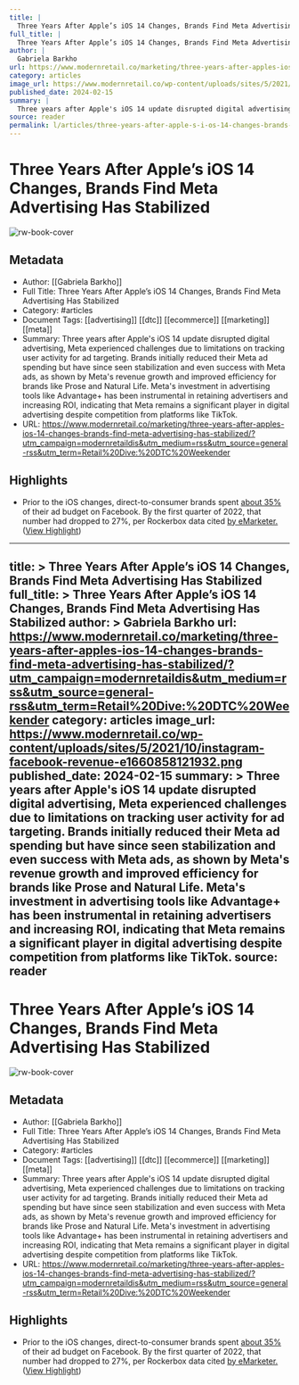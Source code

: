 ```yaml
---
title: |
  Three Years After Apple’s iOS 14 Changes, Brands Find Meta Advertising Has Stabilized
full_title: |
  Three Years After Apple’s iOS 14 Changes, Brands Find Meta Advertising Has Stabilized
author: |
  Gabriela Barkho
url: https://www.modernretail.co/marketing/three-years-after-apples-ios-14-changes-brands-find-meta-advertising-has-stabilized/?utm_campaign=modernretaildis&utm_medium=rss&utm_source=general-rss&utm_term=Retail%20Dive:%20DTC%20Weekender
category: articles
image_url: https://www.modernretail.co/wp-content/uploads/sites/5/2021/10/instagram-facebook-revenue-e1660858121932.png
published_date: 2024-02-15
summary: |
  Three years after Apple's iOS 14 update disrupted digital advertising, Meta experienced challenges due to limitations on tracking user activity for ad targeting. Brands initially reduced their Meta ad spending but have since seen stabilization and even success with Meta ads, as shown by Meta's revenue growth and improved efficiency for brands like Prose and Natural Life. Meta's investment in advertising tools like Advantage+ has been instrumental in retaining advertisers and increasing ROI, indicating that Meta remains a significant player in digital advertising despite competition from platforms like TikTok.
source: reader
permalink: l/articles/three-years-after-apple-s-i-os-14-changes-brands-find-meta-advertising-has-stabilized
---
```

# Three Years After Apple’s iOS 14 Changes, Brands Find Meta Advertising Has Stabilized

![rw-book-cover](https://www.modernretail.co/wp-content/uploads/sites/5/2021/10/instagram-facebook-revenue-e1660858121932.png)

## Metadata
- Author: [[Gabriela Barkho]]
- Full Title: Three Years After Apple’s iOS 14 Changes, Brands Find Meta Advertising Has Stabilized
- Category: #articles
- Document Tags: [[advertising]] [[dtc]] [[ecommerce]] [[marketing]] [[meta]] 
- Summary: Three years after Apple's iOS 14 update disrupted digital advertising, Meta experienced challenges due to limitations on tracking user activity for ad targeting. Brands initially reduced their Meta ad spending but have since seen stabilization and even success with Meta ads, as shown by Meta's revenue growth and improved efficiency for brands like Prose and Natural Life. Meta's investment in advertising tools like Advantage+ has been instrumental in retaining advertisers and increasing ROI, indicating that Meta remains a significant player in digital advertising despite competition from platforms like TikTok.
- URL: https://www.modernretail.co/marketing/three-years-after-apples-ios-14-changes-brands-find-meta-advertising-has-stabilized/?utm_campaign=modernretaildis&utm_medium=rss&utm_source=general-rss&utm_term=Retail%20Dive:%20DTC%20Weekender

## Highlights
- Prior to the iOS changes, direct-to-consumer brands spent [about 35%](https://www.modernretail.co/technology/there-are-headwinds-happening-in-the-industry-inside-metas-post-ios14-strategy/) of their ad budget on Facebook. By the first quarter of 2022, that number had dropped to 27%, per Rockerbox data cited [by eMarketer.](https://www.insiderintelligence.com/content/d2c-brands-2022) ([View Highlight](https://read.readwise.io/read/01hq5n0m85yfrby2t5450k17b0))


---
title: >
  Three Years After Apple’s iOS 14 Changes, Brands Find Meta Advertising Has Stabilized
full_title: >
  Three Years After Apple’s iOS 14 Changes, Brands Find Meta Advertising Has Stabilized
author: >
  Gabriela Barkho
url: https://www.modernretail.co/marketing/three-years-after-apples-ios-14-changes-brands-find-meta-advertising-has-stabilized/?utm_campaign=modernretaildis&utm_medium=rss&utm_source=general-rss&utm_term=Retail%20Dive:%20DTC%20Weekender
category: articles
image_url: https://www.modernretail.co/wp-content/uploads/sites/5/2021/10/instagram-facebook-revenue-e1660858121932.png
published_date: 2024-02-15
summary: >
  Three years after Apple's iOS 14 update disrupted digital advertising, Meta experienced challenges due to limitations on tracking user activity for ad targeting. Brands initially reduced their Meta ad spending but have since seen stabilization and even success with Meta ads, as shown by Meta's revenue growth and improved efficiency for brands like Prose and Natural Life. Meta's investment in advertising tools like Advantage+ has been instrumental in retaining advertisers and increasing ROI, indicating that Meta remains a significant player in digital advertising despite competition from platforms like TikTok.
source: reader
---
# Three Years After Apple’s iOS 14 Changes, Brands Find Meta Advertising Has Stabilized

![rw-book-cover](https://www.modernretail.co/wp-content/uploads/sites/5/2021/10/instagram-facebook-revenue-e1660858121932.png)

## Metadata
- Author: [[Gabriela Barkho]]
- Full Title: Three Years After Apple’s iOS 14 Changes, Brands Find Meta Advertising Has Stabilized
- Category: #articles
- Document Tags: [[advertising]] [[dtc]] [[ecommerce]] [[marketing]] [[meta]] 
- Summary: Three years after Apple's iOS 14 update disrupted digital advertising, Meta experienced challenges due to limitations on tracking user activity for ad targeting. Brands initially reduced their Meta ad spending but have since seen stabilization and even success with Meta ads, as shown by Meta's revenue growth and improved efficiency for brands like Prose and Natural Life. Meta's investment in advertising tools like Advantage+ has been instrumental in retaining advertisers and increasing ROI, indicating that Meta remains a significant player in digital advertising despite competition from platforms like TikTok.
- URL: https://www.modernretail.co/marketing/three-years-after-apples-ios-14-changes-brands-find-meta-advertising-has-stabilized/?utm_campaign=modernretaildis&utm_medium=rss&utm_source=general-rss&utm_term=Retail%20Dive:%20DTC%20Weekender

## Highlights
- Prior to the iOS changes, direct-to-consumer brands spent [about 35%](https://www.modernretail.co/technology/there-are-headwinds-happening-in-the-industry-inside-metas-post-ios14-strategy/) of their ad budget on Facebook. By the first quarter of 2022, that number had dropped to 27%, per Rockerbox data cited [by eMarketer.](https://www.insiderintelligence.com/content/d2c-brands-2022) ([View Highlight](https://read.readwise.io/read/01hq5n0m85yfrby2t5450k17b0))


